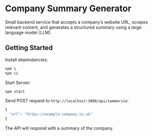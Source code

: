 # Company Summary Generator

Small backend service that accepts a company’s website URL, scrapes relevant content, and generates a structured summary using a large language model (LLM).

## Getting Started

Install dependancies:

```bash
npm i
npm ci
```

Start Server:

```bash
npm start
```

Send POST request to `http://localhost:3000/api/summarise`:

```bash
{
  "url": "https://example-company.co.uk"
}
```

The API will respond with a summary of the company.
